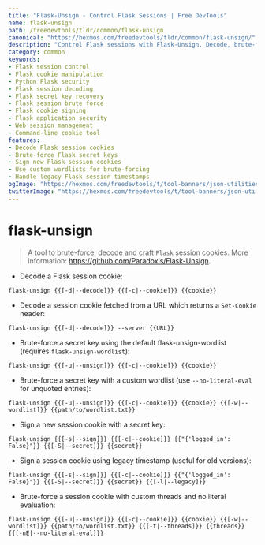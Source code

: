 ```yaml
---
title: "Flask-Unsign - Control Flask Sessions | Free DevTools"
name: flask-unsign
path: /freedevtools/tldr/common/flask-unsign
canonical: "https://hexmos.com/freedevtools/tldr/common/flask-unsign/"
description: "Control Flask sessions with Flask-Unsign. Decode, brute-force, and craft Flask session cookies. Free online tool, no registration required."
category: common
keywords:
- Flask session control
- Flask cookie manipulation
- Python Flask security
- Flask session decoding
- Flask secret key recovery
- Flask session brute force
- Flask cookie signing
- Flask application security
- Web session management
- Command-line cookie tool
features:
- Decode Flask session cookies
- Brute-force Flask secret keys
- Sign new Flask session cookies
- Use custom wordlists for brute-forcing
- Handle legacy Flask session timestamps
ogImage: "https://hexmos.com/freedevtools/t/tool-banners/json-utilities-banner.png"
twitterImage: "https://hexmos.com/freedevtools/t/tool-banners/json-utilities-banner.png"
---
```


# flask-unsign

> A tool to brute-force, decode and craft `Flask` session cookies.
> More information: <https://github.com/Paradoxis/Flask-Unsign>.

- Decode a Flask session cookie:

`flask-unsign {{[-d|--decode]}} {{[-c|--cookie]}} {{cookie}}`

- Decode a session cookie fetched from a URL which returns a `Set-Cookie` header:

`flask-unsign {{[-d|--decode]}} --server {{URL}}`

- Brute-force a secret key using the default flask-unsign-wordlist (requires `flask-unsign-wordlist`):

`flask-unsign {{[-u|--unsign]}} {{[-c|--cookie]}} {{cookie}}`

- Brute-force a secret key with a custom wordlist (use `--no-literal-eval` for unquoted entries):

`flask-unsign {{[-u|--unsign]}} {{[-c|--cookie]}} {{cookie}} {{[-w|--wordlist]}} {{path/to/wordlist.txt}}`

- Sign a new session cookie with a secret key:

`flask-unsign {{[-s|--sign]}} {{[-c|--cookie]}} {{"{'logged_in': False}"}} {{[-S|--secret]}} {{secret}}`

- Sign a session cookie using legacy timestamp (useful for old versions):

`flask-unsign {{[-s|--sign]}} {{[-c|--cookie]}} {{"{'logged_in': False}"}} {{[-S|--secret]}} {{secret}} {{[-l|--legacy]}}`

- Brute-force a session cookie with custom threads and no literal evaluation:

`flask-unsign {{[-u|--unsign]}} {{[-c|--cookie]}} {{cookie}} {{[-w|--wordlist]}} {{path/to/wordlist.txt}} {{[-t|--threads]}} {{threads}} {{[-nE|--no-literal-eval]}}`
